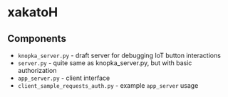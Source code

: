 # xakatoH

## Components
* `knopka_server.py` - draft server for debugging IoT button interactions
* `server.py` - quite same as knopka_server.py, but with basic authorization
* `app_server.py` - client interface
* `client_sample_requests_auth.py` - example `app_server` usage
